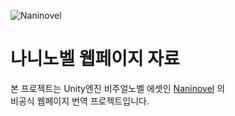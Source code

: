 ![Naninovel](https://naninovel.com/hero.png) 

# 나니노벨 웹페이지 자료

본 프로젝트는 Unity엔진 비주얼노벨 에셋인 [Naninovel](https://naninovel.com) 의  
비공식 웹페이지 번역 프로젝트입니다.